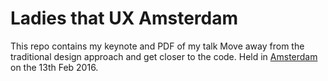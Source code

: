 # Ladies that UX Amsterdam
This repo contains my keynote and PDF of my talk Move away from the traditional design approach and get closer to the code. Held in [Amsterdam](http://www.meetup.com/Ladies-that-UX-Amsterdam-Meetup/events/227050952/) on the 13th Feb 2016.
